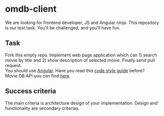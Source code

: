 omdb-client
===========

We are looking for frontend developer, JS and Angular ninja. This repository is our test task. You'll be challenged, and you'll have fun.

## Task
Fork this empty repo. Implement web page application which can 1) search movie by title and 2) show description of selected movie. Finally send pull request.  
You should use [Angular](https://angularjs.org/). Have you read this [code style guide](https://github.com/johnpapa/angularjs-styleguide) before?  
Movie DB API you can find [here](http://www.omdbapi.com/).  

## Success criteria
The main criteria is architecture design of your implementation. Design and functionality are secondary criterias.
